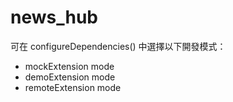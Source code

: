 # news_hub

可在 configureDependencies() 中選擇以下開發模式：
 - mockExtension mode
 - demoExtension mode
 - remoteExtension mode
 